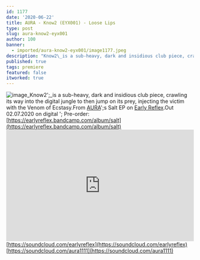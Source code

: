 ```yaml
---
id: 1177
date: '2020-06-22'
title: AURA - Know2 (EYX001) - Loose Lips
type: post
slug: aura-know2-eyx001
author: 100
banner:
  - imported/aura-know2-eyx001/image1177.jpeg
description: "Know2\_is a sub-heavy, dark and insidious club piece, crawling its way into the digital jungle to then jump on its prey, injecting the victim with the Venom of Ecstasy. From AURA's Salt EP on Early Reflex. Out 02.07.2020 on digital – Pre-order: https://earlyreflex.bandcamp.com/album/salt https://soundcloud.com/earlyreflexhttps://soundcloud.com/aura1111 [...]Read More..."
published: true
tags: premiere
featured: false
itworked: true
---
```

![image](../imported/aura-know2-eyx001/image1177.jpeg)_Know2';_is a sub-heavy, dark and insidious club piece, crawling its way into the digital jungle to then jump on its prey, injecting the victim with the Venom of Ecstasy.From [AURA](http://soundcloud.com/aura1111)';s Salt EP on [Early Reflex](https://earlyreflex.bandcamp.com/).Out 02.07.2020 on digital '; Pre-order: [https://earlyreflex.bandcamp.com/album/salt](https://earlyreflex.bandcamp.com/album/salt)<iframe width='100%' height='300' scrolling='no' frameborder='no' allow='autoplay' src='https://w.soundcloud.com/player/?url=https%3A//api.soundcloud.com/tracks/844834405&color=%23ff5500&auto_play=false&hide_related=true&show_comments=true&show_user=true&show_reposts=false&show_teaser=false'></iframe>[https://soundcloud.com/earlyreflex](https://soundcloud.com/earlyreflex)  
[https://soundcloud.com/aura1111](https://soundcloud.com/aura1111)